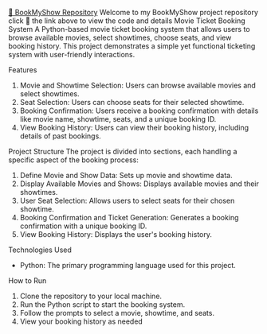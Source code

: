 [🔗 BookMyShow Repository](https://github.com/Dhilli-prasad/bookmy_show)
Welcome to my BookMyShow project repository click 🎯 the link above to view the code and details 
Movie Ticket Booking System 
A Python-based movie ticket booking system that allows users to browse available movies, select showtimes, choose seats, and view booking history. This project demonstrates a simple yet functional ticketing system with user-friendly interactions.

Features
1. Movie and Showtime Selection: Users can browse available movies and select showtimes.
2. Seat Selection: Users can choose seats for their selected showtime.
3. Booking Confirmation: Users receive a booking confirmation with details like movie name, showtime, seats, and a unique booking ID.
4. View Booking History: Users can view their booking history, including details of past bookings.

Project Structure
The project is divided into sections, each handling a specific aspect of the booking process:

1. Define Movie and Show Data: Sets up movie and showtime data.
2. Display Available Movies and Shows: Displays available movies and their showtimes.
3. User Seat Selection: Allows users to select seats for their chosen showtime.
4. Booking Confirmation and Ticket Generation: Generates a booking confirmation with a unique booking ID.
5. View Booking History: Displays the user's booking history.

Technologies Used
- Python: The primary programming language used for this project.

How to Run
1. Clone the repository to your local machine.
2. Run the Python script to start the booking system.
3. Follow the prompts to select a movie, showtime, and seats.
4. View your booking history  as needed 
